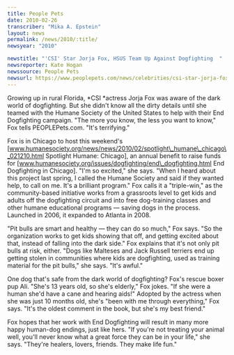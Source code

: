```yaml
---
title: People Pets
date: 2010-02-26
transcriber: "Mika A. Epstein"
layout: news
permalink: /news/2010/:title/
newsyear: "2010"

newstitle: "'CSI' Star Jorja Fox, HSUS Team Up Against Dogfighting  "
newsreporter: Kate Hogan
newssource: People Pets
newsurl: https://www.peoplepets.com/news/celebrities/csi-star-jorja-fox-hsus-team-up-against-dogfighting/1
---
```


Growing up in rural Florida, *CSI *actress Jorja Fox was aware of the dark world of dogfighting. But she didn't know all the dirty details until she teamed with the Humane Society of the United States to help with their End Dogfighting campaign. "The more you know, the less you want to know," Fox tells PEOPLEPets.com. "It's terrifying."

Fox is in Chicago to host this weekend's [www.humanesociety.org/news/news/2010/02/spotlight\_humane\_chicago\_021210.html Spotlight Humane: Chicago], an annual benefit to raise funds for [www.humanesociety.org/issues/dogfighting/end\_dogfighting.html End Dogfighting in Chicago]. "I'm so excited," she says. "When I heard about this project last spring, I called the Humane Society and said if they wanted help, to call on me. It's a brilliant program." Fox calls it a "triple-win," as the community-based initiative works from a grassroots level to get kids and adults off the dogfighting circuit and into free dog-training classes and other humane educational programs — saving dogs in the process. Launched in 2006, it expanded to Atlanta in 2008.

"Pit bulls are smart and healthy — they can do so much," Fox says. "So the organization works to get kids showing that off, and getting excited about that, instead of falling into the dark side." Fox explains that it's not only pit bulls at risk, either. "Dogs like Malteses and Jack Russell terriers end up getting stolen in communities where kids are dogfighting, used as training material for the pit bulls," she says. "It's awful."

One dog that's safe from the dark world of dogfighting? Fox's rescue boxer pup Ali. "She's 13 years old, so she's elderly," Fox jokes. "If she were a human she'd have a cane and hearing aids!" Adopted by the actress when she was just 10 months old, she's "been with me through everything," Fox says. "It's the oldest comment in the book, but she's my best friend."

Fox hopes that her work with End Dogfighting will result in many more happy human-dog endings, just like hers. "If you're not treating your animal well, you'll never know what a great force they can be in your life," she says. "They're healers, lovers, friends. They make life fun."
